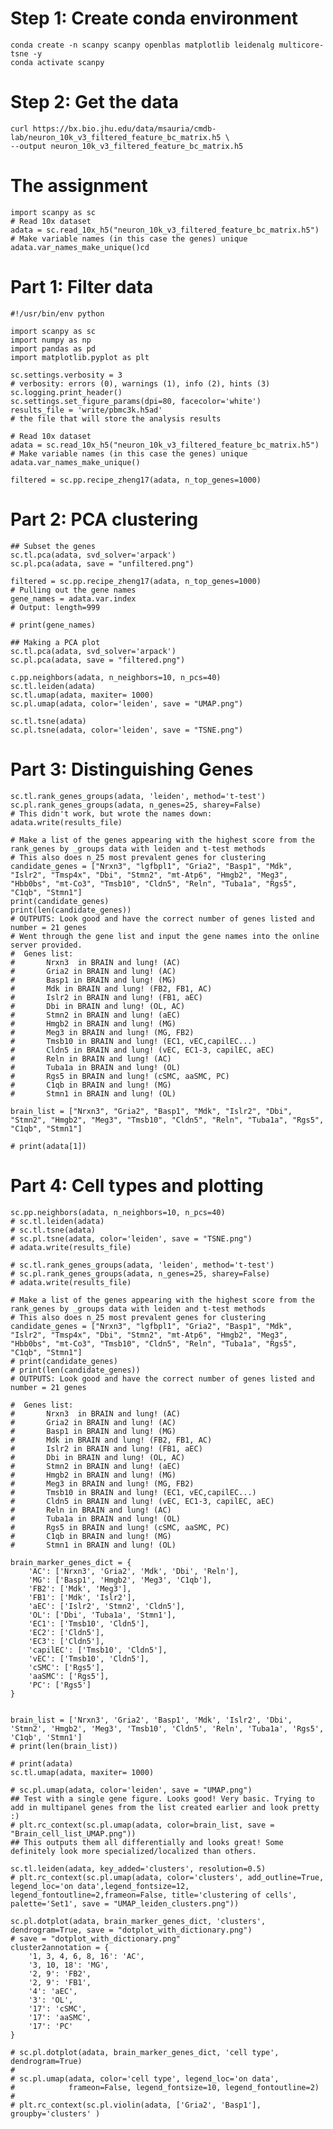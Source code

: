 # Step 1: Create conda environment
	conda create -n scanpy scanpy openblas matplotlib leidenalg multicore-tsne -y
	conda activate scanpy
	

# Step 2: Get the data
	curl https://bx.bio.jhu.edu/data/msauria/cmdb-lab/neuron_10k_v3_filtered_feature_bc_matrix.h5 \
	--output neuron_10k_v3_filtered_feature_bc_matrix.h5
	
# The assignment
	import scanpy as sc
	# Read 10x dataset
	adata = sc.read_10x_h5("neuron_10k_v3_filtered_feature_bc_matrix.h5")
	# Make variable names (in this case the genes) unique
	adata.var_names_make_unique()cd
	
# Part 1: Filter data	
	#!/usr/bin/env python
	
	import scanpy as sc
	import numpy as np
	import pandas as pd
	import matplotlib.pyplot as plt
	
	sc.settings.verbosity = 3             
	# verbosity: errors (0), warnings (1), info (2), hints (3)
	sc.logging.print_header()
	sc.settings.set_figure_params(dpi=80, facecolor='white')
	results_file = 'write/pbmc3k.h5ad'  
	# the file that will store the analysis results
	
	# Read 10x dataset
	adata = sc.read_10x_h5("neuron_10k_v3_filtered_feature_bc_matrix.h5")
	# Make variable names (in this case the genes) unique
	adata.var_names_make_unique()
	
	filtered = sc.pp.recipe_zheng17(adata, n_top_genes=1000)

# Part 2: PCA clustering
	## Subset the genes
	sc.tl.pca(adata, svd_solver='arpack')
	sc.pl.pca(adata, save = "unfiltered.png")
	
	filtered = sc.pp.recipe_zheng17(adata, n_top_genes=1000)
	# Pulling out the gene names
	gene_names = adata.var.index
	# Output: length=999
	
	# print(gene_names)
	
	## Making a PCA plot
	sc.tl.pca(adata, svd_solver='arpack')
	sc.pl.pca(adata, save = "filtered.png")
	
	c.pp.neighbors(adata, n_neighbors=10, n_pcs=40)
	sc.tl.leiden(adata)
	sc.tl.umap(adata, maxiter= 1000)
	sc.pl.umap(adata, color='leiden', save = "UMAP.png")
	
	sc.tl.tsne(adata)
	sc.pl.tsne(adata, color='leiden', save = "TSNE.png")

# Part 3: Distinguishing Genes

	sc.tl.rank_genes_groups(adata, 'leiden', method='t-test')
	sc.pl.rank_genes_groups(adata, n_genes=25, sharey=False)
	# This didn't work, but wrote the names down: adata.write(results_file)
	
	# Make a list of the genes appearing with the highest score from the rank_genes by _groups data with leiden and t-test methods
	# This also does n_25 most prevalent genes for clustering
	candidate_genes = ["Nrxn3", "lgfbpl1", "Gria2", "Basp1", "Mdk", "Islr2", "Tmsp4x", "Dbi", "Stmn2", "mt-Atp6", "Hmgb2", "Meg3", "Hbb0bs", "mt-Co3", "Tmsb10", "Cldn5", "Reln", "Tuba1a", "Rgs5", "C1qb", "Stmn1"]
	print(candidate_genes)
	print(len(candidate_genes))
	# OUTPUTS: Look good and have the correct number of genes listed and number = 21 genes
	# Went through the gene list and input the gene names into the online server provided.
	#  Genes list: 
	#       Nrxn3  in BRAIN and lung! (AC)
	#       Gria2 in BRAIN and lung! (AC)
	#       Basp1 in BRAIN and lung! (MG)
	#       Mdk in BRAIN and lung! (FB2, FB1, AC)
	#       Islr2 in BRAIN and lung! (FB1, aEC)
	#       Dbi in BRAIN and lung! (OL, AC)
	#       Stmn2 in BRAIN and lung! (aEC)
	#       Hmgb2 in BRAIN and lung! (MG)
	#       Meg3 in BRAIN and lung! (MG, FB2)
	#       Tmsb10 in BRAIN and lung! (EC1, vEC,capilEC...)
	#       Cldn5 in BRAIN and lung! (vEC, EC1-3, capilEC, aEC)
	#       Reln in BRAIN and lung! (AC)
	#       Tuba1a in BRAIN and lung! (OL)
	#       Rgs5 in BRAIN and lung! (cSMC, aaSMC, PC)
	#       C1qb in BRAIN and lung! (MG)
	#       Stmn1 in BRAIN and lung! (OL)
	
	brain_list = ["Nrxn3", "Gria2", "Basp1", "Mdk", "Islr2", "Dbi", "Stmn2", "Hmgb2", "Meg3", "Tmsb10", "Cldn5", "Reln", "Tuba1a", "Rgs5", "C1qb", "Stmn1"]
	
	# print(adata[1])
	
# Part 4: Cell types and plotting
	sc.pp.neighbors(adata, n_neighbors=10, n_pcs=40)
	# sc.tl.leiden(adata)
	# sc.tl.tsne(adata)
	# sc.pl.tsne(adata, color='leiden', save = "TSNE.png")
	# adata.write(results_file)
	
	# sc.tl.rank_genes_groups(adata, 'leiden', method='t-test')
	# sc.pl.rank_genes_groups(adata, n_genes=25, sharey=False)
	# adata.write(results_file)
	
	# Make a list of the genes appearing with the highest score from the rank_genes by _groups data with leiden and t-test methods
	# This also does n_25 most prevalent genes for clustering
	candidate_genes = ["Nrxn3", "lgfbpl1", "Gria2", "Basp1", "Mdk", "Islr2", "Tmsp4x", "Dbi", "Stmn2", "mt-Atp6", "Hmgb2", "Meg3", "Hbb0bs", "mt-Co3", "Tmsb10", "Cldn5", "Reln", "Tuba1a", "Rgs5", "C1qb", "Stmn1"]
	# print(candidate_genes)
	# print(len(candidate_genes))
	# OUTPUTS: Look good and have the correct number of genes listed and number = 21 genes
	
	#  Genes list: 
	#       Nrxn3  in BRAIN and lung! (AC)
	#       Gria2 in BRAIN and lung! (AC)
	#       Basp1 in BRAIN and lung! (MG)
	#       Mdk in BRAIN and lung! (FB2, FB1, AC)
	#       Islr2 in BRAIN and lung! (FB1, aEC)
	#       Dbi in BRAIN and lung! (OL, AC)
	#       Stmn2 in BRAIN and lung! (aEC)
	#       Hmgb2 in BRAIN and lung! (MG)
	#       Meg3 in BRAIN and lung! (MG, FB2)
	#       Tmsb10 in BRAIN and lung! (EC1, vEC,capilEC...)
	#       Cldn5 in BRAIN and lung! (vEC, EC1-3, capilEC, aEC)
	#       Reln in BRAIN and lung! (AC)
	#       Tuba1a in BRAIN and lung! (OL)
	#       Rgs5 in BRAIN and lung! (cSMC, aaSMC, PC)
	#       C1qb in BRAIN and lung! (MG)
	#       Stmn1 in BRAIN and lung! (OL)
	
	brain_marker_genes_dict = {
	    'AC': ['Nrxn3', 'Gria2', 'Mdk', 'Dbi', 'Reln'],
	    'MG': ['Basp1', 'Hmgb2', 'Meg3', 'C1qb'],
	    'FB2': ['Mdk', 'Meg3'],
	    'FB1': ['Mdk', 'Islr2'],
	    'aEC': ['Islr2', 'Stmn2', 'Cldn5'],
	    'OL': ['Dbi', 'Tuba1a', 'Stmn1'],
	    'EC1': ['Tmsb10', 'Cldn5'],
	    'EC2': ['Cldn5'],
	    'EC3': ['Cldn5'],
	    'capilEC': ['Tmsb10', 'Cldn5'],
	    'vEC': ['Tmsb10', 'Cldn5'],
	    'cSMC': ['Rgs5'],
	    'aaSMC': ['Rgs5'],
	    'PC': ['Rgs5']
	}
	
	
	brain_list = ['Nrxn3', 'Gria2', 'Basp1', 'Mdk', 'Islr2', 'Dbi', 'Stmn2', 'Hmgb2', 'Meg3', 'Tmsb10', 'Cldn5', 'Reln', 'Tuba1a', 'Rgs5', 'C1qb', 'Stmn1']
	# print(len(brain_list))
	
	# print(adata)
	sc.tl.umap(adata, maxiter= 1000)
	
	# sc.pl.umap(adata, color='leiden', save = "UMAP.png")
	## Test with a single gene figure. Looks good! Very basic. Trying to add in multipanel genes from the list created earlier and look pretty :)
	# plt.rc_context(sc.pl.umap(adata, color=brain_list, save = "Brain_cell_list_UMAP.png"))
	## This outputs them all differentially and looks great! Some definitely look more specialized/localized than others.
	
	sc.tl.leiden(adata, key_added='clusters', resolution=0.5)
	# plt.rc_context(sc.pl.umap(adata, color='clusters', add_outline=True, legend_loc='on data',legend_fontsize=12, legend_fontoutline=2,frameon=False, title='clustering of cells', palette='Set1', save = "UMAP_leiden_clusters.png"))
	
	sc.pl.dotplot(adata, brain_marker_genes_dict, 'clusters', dendrogram=True, save = "dotplot_with_dictionary.png")
	# save = "dotplot_with_dictionary.png"
	cluster2annotation = {
	    '1, 3, 4, 6, 8, 16': 'AC',
	    '3, 10, 18': 'MG',
	    '2, 9': 'FB2',
	    '2, 9': 'FB1',
	    '4': 'aEC',
	    '3': 'OL',
	    '17': 'cSMC',
	    '17': 'aaSMC',
	    '17': 'PC'
	}
	
	# sc.pl.dotplot(adata, brain_marker_genes_dict, 'cell type', dendrogram=True)
	#
	# sc.pl.umap(adata, color='cell type', legend_loc='on data',
	#            frameon=False, legend_fontsize=10, legend_fontoutline=2)
	#
	# plt.rc_context(sc.pl.violin(adata, ['Gria2', 'Basp1'], groupby='clusters' )